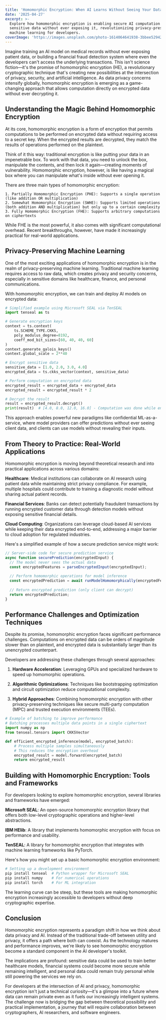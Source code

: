 ```yaml
---
title: 'Homomorphic Encryption: When AI Learns Without Seeing Your Data'
date: '2025-04-27'
excerpt: >-
  Explore how homomorphic encryption is enabling secure AI computation on
  sensitive data without ever exposing it, revolutionizing privacy-preserving
  machine learning for developers.
coverImage: 'https://images.unsplash.com/photo-1614064641938-3bbee52942c7'
---
```

Imagine training an AI model on medical records without ever exposing patient data, or building a financial fraud detection system where even the developers can't access the underlying transactions. This isn't science fiction—it's the promise of homomorphic encryption (HE), a revolutionary cryptographic technique that's creating new possibilities at the intersection of privacy, security, and artificial intelligence. As data privacy concerns intensify globally, homomorphic encryption is emerging as a game-changing approach that allows computation directly on encrypted data without ever decrypting it.

## Understanding the Magic Behind Homomorphic Encryption

At its core, homomorphic encryption is a form of encryption that permits computations to be performed on encrypted data without requiring access to a secret key. When the encrypted results are decrypted, they match the results of operations performed on the plaintext.

Think of it this way: traditional encryption is like putting your data in an impenetrable box. To work with that data, you need to unlock the box, manipulate the contents, and then lock it again—creating moments of vulnerability. Homomorphic encryption, however, is like having a magical box where you can manipulate what's inside without ever opening it.

There are three main types of homomorphic encryption:

```text
1. Partially Homomorphic Encryption (PHE): Supports a single operation (like addition OR multiplication)
2. Somewhat Homomorphic Encryption (SWHE): Supports limited operations (both addition AND multiplication) but only up to a certain complexity
3. Fully Homomorphic Encryption (FHE): Supports arbitrary computations on ciphertexts
```

While FHE is the most powerful, it also comes with significant computational overhead. Recent breakthroughs, however, have made it increasingly practical for real-world applications.

## Privacy-Preserving Machine Learning

One of the most exciting applications of homomorphic encryption is in the realm of privacy-preserving machine learning. Traditional machine learning requires access to raw data, which creates privacy and security concerns, especially in sensitive domains like healthcare, finance, and personal communications.

With homomorphic encryption, we can train and deploy AI models on encrypted data:

```python
# Simplified example using Microsoft SEAL via TenSEAL
import tenseal as ts

# Generate encryption keys
context = ts.context(
    ts.SCHEME_TYPE.CKKS,
    poly_modulus_degree=8192,
    coeff_mod_bit_sizes=[60, 40, 40, 60]
)
context.generate_galois_keys()
context.global_scale = 2**40

# Encrypt sensitive data
sensitive_data = [1.0, 2.0, 3.0, 4.0]
encrypted_data = ts.ckks_vector(context, sensitive_data)

# Perform computation on encrypted data
encrypted_result = encrypted_data + encrypted_data
encrypted_result = encrypted_result * 2

# Decrypt the result
result = encrypted_result.decrypt()
print(result)  # [4.0, 8.0, 12.0, 16.0] - Computation was done while encrypted!
```

This approach enables powerful new paradigms like confidential ML-as-a-service, where model providers can offer predictions without ever seeing client data, and clients can use models without revealing their inputs.

## From Theory to Practice: Real-World Applications

Homomorphic encryption is moving beyond theoretical research and into practical applications across various domains:

**Healthcare**: Medical institutions can collaborate on AI research using patient data while maintaining strict privacy compliance. For example, multiple hospitals could contribute to training a diagnostic model without sharing actual patient records.

**Financial Services**: Banks can detect potentially fraudulent transactions by running encrypted customer data through detection models without exposing sensitive financial details.

**Cloud Computing**: Organizations can leverage cloud-based AI services while keeping their data encrypted end-to-end, addressing a major barrier to cloud adoption for regulated industries.

Here's a simplified example of how a secure prediction service might work:

```javascript
// Server-side code for secure prediction service
async function securePrediction(encryptedInput) {
  // The model never sees the actual data
  const encryptedFeatures = parseEncryptedInput(encryptedInput);
  
  // Perform homomorphic operations for model inference
  const encryptedPrediction = await runModelHomomorphically(encryptedFeatures);
  
  // Return encrypted prediction (only client can decrypt)
  return encryptedPrediction;
}
```

## Performance Challenges and Optimization Techniques

Despite its promise, homomorphic encryption faces significant performance challenges. Computations on encrypted data can be orders of magnitude slower than on plaintext, and encrypted data is substantially larger than its unencrypted counterpart.

Developers are addressing these challenges through several approaches:

1. **Hardware Acceleration**: Leveraging GPUs and specialized hardware to speed up homomorphic operations.

2. **Algorithmic Optimizations**: Techniques like bootstrapping optimization and circuit optimization reduce computational complexity.

3. **Hybrid Approaches**: Combining homomorphic encryption with other privacy-preserving techniques like secure multi-party computation (MPC) and trusted execution environments (TEEs).

```python
# Example of batching to improve performance
# Batching processes multiple data points in a single ciphertext
import numpy as np
from tenseal.tensors import CKKSVector

def efficient_encrypted_inference(model, encrypted_batch):
    # Process multiple samples simultaneously
    # This reduces the encryption overhead
    encrypted_result = model.forward(encrypted_batch)
    return encrypted_result
```

## Building with Homomorphic Encryption: Tools and Frameworks

For developers looking to explore homomorphic encryption, several libraries and frameworks have emerged:

**Microsoft SEAL**: An open-source homomorphic encryption library that offers both low-level cryptographic operations and higher-level abstractions.

**IBM HElib**: A library that implements homomorphic encryption with focus on performance and usability.

**TenSEAL**: A library for homomorphic encryption that integrates with machine learning frameworks like PyTorch.

Here's how you might set up a basic homomorphic encryption environment:

```bash
# Setting up a development environment
pip install tenseal  # Python wrapper for Microsoft SEAL
pip install numpy    # For numerical operations
pip install torch    # For ML integration
```

The learning curve can be steep, but these tools are making homomorphic encryption increasingly accessible to developers without deep cryptographic expertise.

## Conclusion

Homomorphic encryption represents a paradigm shift in how we think about data privacy and AI. Instead of the traditional trade-off between utility and privacy, it offers a path where both can coexist. As the technology matures and performance improves, we're likely to see homomorphic encryption become a standard component in the AI developer's toolkit.

The implications are profound: sensitive data could be used to train better healthcare models, financial systems could become more secure while remaining intelligent, and personal data could remain truly personal while still powering the services we rely on.

For developers at the intersection of AI and privacy, homomorphic encryption isn't just a technical curiosity—it's a glimpse into a future where data can remain private even as it fuels our increasingly intelligent systems. The challenge now is bridging the gap between theoretical possibility and practical implementation, a journey that will require collaboration between cryptographers, AI researchers, and software engineers.
